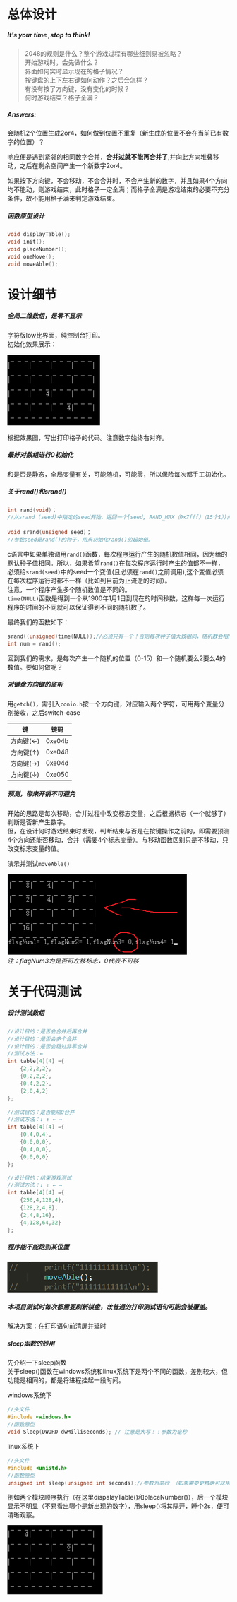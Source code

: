

# 总体设计

##### It's your time ,stop to think!

>2048的规则是什么？整个游戏过程有哪些细则易被忽略？
><br>开始游戏时，会先做什么？
><br>界面如何实时显示现在的格子情况？
><br>按键盘的上下左右键如何动作？之后会怎样？
><br>有没有按了方向键，没有变化的时候？
><br>何时游戏结束？格子全满？


##### Answers:
会随机2个位置生成2or4，如何做到位置不重复（新生成的位置不会在当前已有数字的位置）？

响应便是遇到紧邻的相同数字合并，**合并过就不能再合并了**,并向此方向堆叠移动，之后在剩余空间产生一个新数字2or4。

如果按下方向键，不会移动，不会合并时，不会产生新的数字，并且如果4个方向均不能动，则游戏结束，此时格子一定全满；而格子全满是游戏结束的必要不充分条件，故不能用格子满来判定游戏结束。

##### 函数原型设计

```c
void displayTable();
void init();
void placeNumber();
void oneMove();
void moveAble();
```

# 设计细节

##### 全局二维数组，是零不显示
字符版low比界面，纯控制台打印。<br>
初始化效果展示：

![](初始化，界面.png)

根据效果图，写出打印格子的代码。注意数字始终右对齐。

##### 最好对数组进行0初始化
和是否是静态，全局变量有关，可能随机，可能零，所以保险每次都手工初始化。

##### 关于rand()和srand()
```c
int rand(void)；
//从srand (seed)中指定的seed开始，返回一个[seed, RAND_MAX（0x7fff）（15个1）)间的随机整数。

void srand(unsigned seed)；
//参数seed是rand()的种子，用来初始化rand()的起始值。

```
c语言中如果单独调用<code>rand()</code>函数，每次程序运行产生的随机数值相同，因为给的默认种子值相同。所以，如果希望<code>rand()</code>在每次程序运行时产生的值都不一样，必须给<code>srand(seed)</code>中的seed一个变值(且必须在<code>rand()</code>之前调用),这个变值必须在每次程序运行时都不一样（比如到目前为止流逝的时间）。<br>
注意，一个程序产生多个随机数值是不同的。 <br>
<code>time(NULL)</code>函数是得到一个从1900年1月1日到现在的时间秒数，这样每一次运行程序的时间的不同就可以保证得到不同的随机数了。

最终我们的函数如下：
```c
srand((unsigned)time(NULL));//必须只有一个！否则每次种子值大致相同，随机数会相同
int num = rand();
```
回到我们的需求，是每次产生一个随机的位置（0-15）和一个随机要么2要么4的数值。要如何做呢？

##### 对键盘方向键的监听
用<code>getch()</code>，需引入<code>conio.h</code>按一个方向键，对应输入两个字符，可用两个变量分别接收，之后switch-case

键		       | 键码
:-------------:|---------
方向键(←)      | 0xe04b
方向键(↑)      | 0xe048
方向键(→)      | 0xe04d
方向键(↓)      | 0xe050

##### 预测，带来开销不可避免
开始的思路是每次移动，合并过程中改变标志变量，之后根据标志（一个就够了）判断是否新产生数字。<br>但，在设计何时游戏结束时发现，判断结束与否是在按键操作之前的，即需要预测4个方向还能否移动，合并（需要4个标志变量）。与移动函数区别只是不移动，只改变标志变量的值。

演示并测试<code>moveAble()</code>

![](预测测试.png)<br>
*注：flagNum3为是否可左移标志，0代表不可移*

# 关于代码测试

##### 设计测试数组
```c
//设计目的：是否会合并后再合并
//设计目的：是否会多个合并
//设计目的：是否会跳过非零合并
//测试方法：←
int table[4][4] ={
	{2,2,2,2},
	{0,2,2,2},
	{0,4,2,2},
	{2,0,4,2}
};
```
```c
//测试目的：是否能隔0合并
//测试方法：↓ ↑ ← →
int table[4][4] ={
	{0,4,0,4},
	{0,0,0,0},
	{0,4,0,0},
	{0,0,0,0}
};
```
```c
//设计目的：结束游戏测试
//测试方法：↓ ↑ ← →
int table[4][4] ={
	{256,4,128,4},
	{128,2,4,8},
	{2,4,8,16},
	{4,128,64,32}
};
```

##### 程序能不能跑到某位置


![](函数运行测试.png)

##### 本项目测试时每次都需要刷新棋盘，故普通的打印测试语句可能会被覆盖。
解决方案：在打印语句前清屏并延时
##### sleep函数的妙用
先介绍一下sleep函数<br>
关于sleep()函数在windows系统和linux系统下是两个不同的函数，差别较大，但功能是相同的，都是将进程挂起一段时间。

windows系统下
```c
//头文件
#include <windows.h>
//函数原型
void Sleep(DWORD dwMilliseconds); // 注意是大写！！参数为毫秒
```
linux系统下
```c
//头文件
#include <unistd.h>
//函数原型
unsigned int sleep(unsigned int seconds);//参数为毫秒 （如果需要更精确可以用usleep，单位为微秒）
```


例如两个模块顺序执行（在这里dispalayTable()和placeNumber()），后一个模块显示不明显（不易看出哪个是新出现的数字），用sleep()将其隔开，睡个2s，便可清晰观察。

![](sleep演示.gif)
